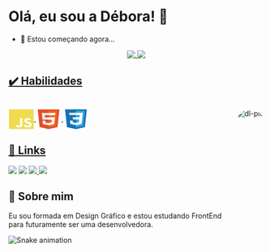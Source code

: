 # Olá, eu sou a Débora! 👋

- 🌱 Estou começando agora...
  
<div align="center">
  <a href="https://github.com/dldebora">
  <img width=450 align=top src="https://github-readme-stats.vercel.app/api?username=dldebora&show_icons=true&theme=dracula&include_all_commits=true&count_private=true"/>
  <img width=350 align=top src="https://github-readme-stats.vercel.app/api/top-langs/?username=dldebora&layout=compact&langs_count=7&theme=dracula"/>
</div>
  
## ✔️ Habilidades
  
<div><br>
  <img align="center" alt="Js" height="40px" width="50px" src="https://raw.githubusercontent.com/devicons/devicon/master/icons/javascript/javascript-plain.svg">
  <img align="center" alt="HTML" height="40px" width="50px" src="https://raw.githubusercontent.com/devicons/devicon/master/icons/html5/html5-original.svg">
  <img align="center" alt="CSS" height="40px" width="50px" src="https://raw.githubusercontent.com/devicons/devicon/master/icons/css3/css3-original.svg">
  
  <img align="right" alt="dl-pic" height="250" style="border-radius:50px;" src="https://user-images.githubusercontent.com/73192682/152172273-4e4a1732-ab84-43b0-b8f7-63436fe8c15c.png">
</div>

 ## 🔗 Links
  
<div> 
  <a href="https://www.instagram.com/dev.dldebora/" target="_blank"><img src="https://img.shields.io/badge/-Instagram-%23E4405F?style=for-the-badge&logo=instagram&logoColor=white" target="_blank"></a>
 <a href="https://discord.gg/yxZBq62T target="_blank"><img src="https://img.shields.io/badge/Discord-7289DA?style=for-the-badge&logo=discord&logoColor=white" target="_blank"></a> 
  <a href = "mailto:dev.dldebora@gmail.com"><img src="https://img.shields.io/badge/-Gmail-%23333?style=for-the-badge&logo=gmail&logoColor=white" target="_blank">
   <a href="https://www.linkedin.com/in/dldebora/" target="_blank"><img src="https://img.shields.io/badge/-LinkedIn-%230077B5?style=for-the-badge&logo=linkedin&logoColor=white" target="_blank"></a> 
 </div>
 
 ## 🚀 Sobre mim
Eu sou formada em Design Gráfico e estou estudando FrontEnd
para futuramente ser uma desenvolvedora.
  
 ![Snake animation](https://github.com/dldebora/dldebora/blob/output/github-contribution-grid-snake.svg)

